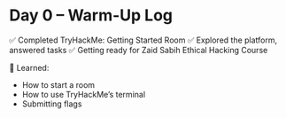 # Day 0 – Warm-Up Log
✅ Completed TryHackMe: Getting Started Room
✅ Explored the platform, answered tasks
✅ Getting ready for Zaid Sabih Ethical Hacking Course

🧠 Learned:
- How to start a room
- How to use TryHackMe’s terminal
- Submitting flags
